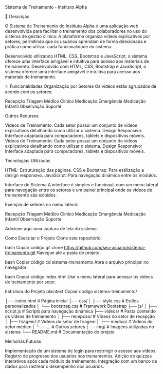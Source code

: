 Sistema de Treinamento - Instituto Alpha

📖 Descrição

O Sistema de Treinamento do Instituto Alpha é uma aplicação web desenvolvida para facilitar o treinamento dos colaboradores no uso do sistema de gestão clínica. A plataforma organiza vídeos explicativos por setores, permitindo que os usuários aprendam de forma direcionada e prática como utilizar cada funcionalidade do sistema.

Desenvolvido utilizando HTML, CSS, Bootstrap e JavaScript, o sistema oferece uma interface amigável e intuitiva para acesso aos materiais de treinamento.
Desenvolvido com HTML, CSS, Bootstrap e JavaScript, o sistema oferece uma interface amigável e intuitiva para acesso aos materiais de treinamento.

✨ Funcionalidades
Organização por Setores
Os vídeos estão agrupados de acordo com os setores:

Recepção
Triagem
Médico Clínico
Medicação
Emergência
Medicação Infantil
Observação
Suporte

Outros Recursos

Vídeos de Treinamento: Cada setor possui um conjunto de vídeos explicativos detalhando como utilizar o sistema.
Design Responsivo: Interface adaptada para computadores, tablets e dispositivos móveis.
Vídeos de Treinamento: Cada setor possui um conjunto de vídeos explicativos detalhando como utilizar o sistema.
Design Responsivo: Interface adaptada para computadores, tablets e dispositivos móveis.


Tecnologias Utilizadas

HTML: Estruturação das páginas.
CSS e Bootstrap: Para estilização e design responsivo.
JavaScript: Para navegação dinâmica entre os módulos.

Interface do Sistema
A interface é simples e funcional, com um menu lateral para navegação entre os setores e um painel principal onde os vídeos de treinamento são exibidos.

Exemplo de setores no menu lateral:

Recepção
Triagem
Médico Clínico
Medicação
Emergência
Medicação Infantil
Observação
Suporte

Adicione aqui uma captura de tela do sistema.

Como Executar o Projeto
Clone este repositório:

bash
Copiar código
git clone https://github.com/seu-usuario/sistema-treinamento.git
Navegue até a pasta do projeto:

bash
Copiar código
cd sistema-treinamento
Abra o arquivo principal no navegador:

bash
Copiar código
index.html
Use o menu lateral para acessar os vídeos de treinamento por setor.

Estrutura do Projeto
plaintext
Copiar código
sistema-treinamento/

├── index.html        # Página inicial
├── css/
│   ├── style.css     # Estilos personalizados
│   └── bootstrap.css # Framework Bootstrap
├── js/
│   ├── script.js     # Scripts para navegação dinâmica
├── videos/           # Pasta contendo os vídeos de treinamento
│   ├── recepcao/     # Vídeos do setor de recepção
│   ├── triagem/      # Vídeos do setor de triagem
│   ├── medico/       # Vídeos do setor médico
│   └── ...           # Outros setores
├── img/              # Imagens utilizadas no sistema
└── README.md         # Documentação do projeto

Melhorias Futuras

Implementação de um sistema de login para restringir o acesso aos vídeos.
Registro de progresso dos usuários nos treinamentos.
Adição de quizzes interativos após cada módulo de treinamento.
Integração com um banco de dados para rastrear o desempenho dos usuários.
